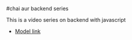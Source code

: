 #chai aur backend series

This is a video series on backend with javascript
- [Model link](https://app.eraser.io/workspace/CeMkgJRQR7cBxaDg56N4?origin=share)